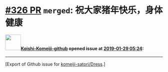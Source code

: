 # [\#326 PR](https://github.com/komeiji-satori/Dress/pull/326) `merged`:  祝大家猪年快乐，身体健康 

#### <img src="https://avatars.githubusercontent.com/u/11231294?v=4" width="50">[Koishi-Komeiji-github](https://github.com/Koishi-Komeiji-github) opened issue at [2019-01-29 05:24](https://github.com/komeiji-satori/Dress/pull/326):






-------------------------------------------------------------------------------



[Export of Github issue for [komeiji-satori/Dress](https://github.com/komeiji-satori/Dress).]
